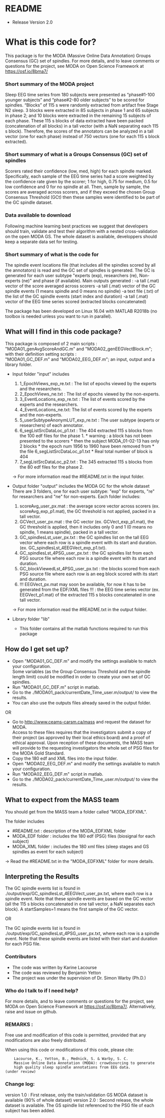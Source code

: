 ﻿# README

* Release Version 2.0


# What is this code for?

This package is for the MODA (Massive Online Data Annotation) Groups Consensus (GC) set of spindles.
For more details, and to leave comments or questions for the project, see MODA on Open Science Framework at https://osf.io/8bma7/

### Short summary of the MODA project 
Sleep EEG time series from 180 subjects were presented as “phase#1-100 younger subjects” 
and “phase#2-80 older subjects” to be scored for spindles.
“Blocks” of 115 s were randomly extracted from artifact free Stage N2 sleep. 
3 blocks were extracted in 85 subjects in phase 1 and 65 subjects in phase 2; 
and 10 blocks were extracted in the remaining 15 subjects of each phase. 
These 115 s blocks of data extracted have been packed (concatenation of all blocks) 
in a tall vector (with a NaN separating each 115 s block). Therefore, 
the scores of the annotators can be analyzed in a tall vector (one for each phase)
 instead of 750 vectors (one for each 115 s block extracted).

### Short summary of what is a Groups Consensus (GC) set of spindles
Scorers rated their confidence (low, med, high) for each spindle marked. 
Specifically, each sample of the EEG time series had a score weighted by 
the confidence rate given by the scorer; 1 for high, 0.75 for medium, 
0.5 for low confidence and 0 for no spindle at all. 
Then, sample by sample, the scores are averaged across scorers, 
and if they exceed the chosen Group Consensus Threshold (GCt) then 
these samples were identified to be part of the GC spindle dataset.

### Data available to download
Following machine learning best practices we suggest that developers should train, 
validate and test their algorithm with a nested cross-validation on the open MODA GS.
The whole dataset is available, developpers should keep a separate data set for testing.

### Short summary of what is the code for
The spindle event locations file (that includes all the spindles scored by 
all the annotators) is read and the GC set of spindles is generated.  The GC is generated 
for each user subtype "experts (exp), researchers (re), Non-experts (ne)" 
and phase (if available). 
Main outputs generated :
    -a tall (.mat) vector of the score averaged across scorers
    -a tall (.mat) vector of the GC spindle events (1 means spindle and 0 means no spindle)
    -a text file (.txt) of the list of the GC spindle events (start index and duration)
    -a tall (.mat) vector of the EEG time series scored (extracted blocks concatenated)

The package has been developed on Linux 16.04 with MATLAB R2018b 
(no toolbox is needed unless you want to run in parallel).

## What will I find in this code package?

This package is composed of 2 main scripts : 
    "MODA01_genAvgScoreAndGC.m" and "MODA02_genEEGVectBlock.m";
with their definition setting scripts :  
    "MODA01_GC_DEF.m" and "MODA02_EEG_DEF.m";
an input, output and a library folder.

* Input folder "input" includes
	1. 1_EpochViews_exp_re.txt : The list of epochs viewed by the experts and the researchers.
	2. 2_EpochViews_ne.txt : The list of epochs viewed by the non-experts.
	3. 3_EventLocations_exp_re.txt : The list of events scored by the experts and the researchers.
	4. 4_EventLocations_ne.txt: The list of events scored by the experts and the non-experts.
	5. 5_userSubtypeAnonymLUT_exp_re.txt : The user subtype (experts or researchers) of each annotator.	
	6. 6_segListSrcDataLoc_p1.txt : The 404 extracted 115 s blocks from the 100 edf files for the phase 1.
	  * warning : a block has not been presented to the scorers
	  * 	then the subject MODA_01-02-13 has only 2 blocks
	  * 	the epoch num 1956 to 1960 have been removed from 
	  * 	the file 6_segListSrcDataLoc_p1.txt
	  * 	Real total number of block is 404
	7. 7_segListSrcDataLoc_p2.txt : The 345 extracted 115 s blocks from the 80 edf files for the phase 2.
 
  -> For more information read the #README.txt in the input folder.

* Output folder "output" includes the MODA GC for the whole dataset
	There are 3 folders, one for each user subtype: "exp" for experts, "re" for researchers and "ne" for non-experts.
	Each folder includes:
	1. scoreAvg_user_px.mat : 
        the average score vector across scorers (ex. scoreAvg_exp_p1.mat),
        the GC threshold is not applied, packed in a tall vector.
	2. GCVect_user_px.mat : 
        the GC vector (ex. GCVect_exp_p1.mat), the GC threshold is applied, 
        then it includes only 0 and 1 (0 means no spindle, 1 means spindle), 
	packed in a tall vector.
	3. GC_spindlesLst_user_px.txt : 
        the GC spindles list on the tall EEG vector where each row is a spindle event with its start and duration.
	(ex. GC_spindlesLst_4EEGVect_exp_p1.txt).
	4. GC_spindlesLst_4PSG_user_px.txt :
	the GC spindles list from each PSG source file where each row is a spindle event with its start and duration.
	5. GC_blockViewedLst_4PSG_user_px.txt :
	the blocks scored from each PSG source file where each row is an eeg block scored with its start and duration.
	6. !!! EEGVect_px.mat may soon be available, for now it has to be generated from the EDF/XML files !!! : 
        the EEG time series vector (ex. EEGVect_p1.mat) of the extracted 
        115 s blocks concatenated in one tall vector.
  
  -> For more information read the #README.txt in the output folder.
						

* Library folder "lib"
  * This folder contains all the matlab functions required to run this package



## How do I get set up?

* Open "MODA01_GC_DEF.m" and modify the settings available to match your configuration.  
	Some variables (as the Group Consensus Threshold and the spindle length limit) 
    could be modified in order to create your own set of GC spindles.
* Run "MODA01_GC_DEF.m" script in matlab.
* Go to the ./MODA01_pack/currentDate_Time_user.m/output/ to view the results.
* You can also use the outputs files already saved in the output folder.

OR
* Go to http://www.ceams-carsm.ca/mass and request the dataset for MODA.  
Access to these files requires that the investigators submit a copy of their project 
(as approved by their local ethics board) and a proof of ethical approval. 
Upon reception of these documents, the MASS team will provide to the requesting 
investigators the whole set of PSG files for the MODA Gold Standard.
* Copy the 180 edf and XML files into the input folder.
* Open "MODA02_EEG_DEF.m" and modify the settings available to match your configuration.  
* Run "MODA02_EEG_DEF.m" script in matlab.
* Go to the ./MODA02_pack/currentDate_Time_user.m/output/ to view the results.


## What to expect from the MASS team

You should get from the MASS team a folder called "MODA_EDFXML".

The folder includes
* #README.txt : description of the MODA_EDFXML folder
* MODA_EDF folder : includes the 180 edf (PSG) files (biosignal for each subject)
* MODA_XML folder : includes the 180 xml files (sleep stages and GS spindles as event for each subject)

-> Read the #README.txt in the "MODA_EDFXML" folder for more details.


## Interpreting the Results

The GC spindle events list is found in ./output/exp/GC_spindlesLst_4EEGVect_user_px.txt, 
where each row is a spindle event. Note that these spindle events are based 
on the GC vector (all the 115 s blocks concatenated in one tall vector, 
a NaN separates each block).  A startSamples=1 means the first sample of the GC vector.

OR

The GC spindle events list is found in ./output/exp/GC_spindlesLst_4PSG_user_px.txt, 
where each row is a spindle event.  Note that these spindle events are listed 
with their start and duration for each PSG file.



### Contributors

* The code was written by Karine Lacourse
* The code was reviewed by Benjamin Yetton 
* The project was under the supervision of Dr. Simon Warby (Ph.D.)



### Who do I talk to if I need help?

For more details, and to leave comments or questions for the project, 
see MODA on Open Science Framework at https://osf.io/8bma7/. 
Alternatively, raise and issue on github.



### REMARKS :
Free use and modification of this code is permitted, provided that
any modifications are also freely distributed.

When using this code or modifications of this code, please cite:

        Lacourse, K., Yetton, B., Mednick, S. & Warby, S. C. 
        Massive Online Data Annotation (MODA): crowdsourcing to generate 
        high quality sleep spindle annotations from EEG data.
	(under review)

### Change log:

version 1.0 : First release, only the train/validation GS MODA dataset is available (90% of whole dataset) 
version 2.0 : Second release, the whole dataset is available. The GS spindle list referenced to the PSG file of each subject has been added.


